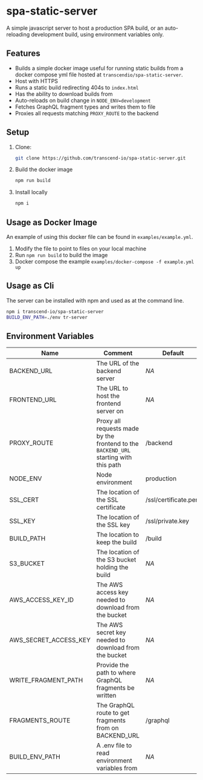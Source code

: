 # spa-static-server

A simple javascript server to host a production SPA build, or an auto-reloading development build, using environment variables only.

## Features

- Builds a simple docker image useful for running static builds from a docker compose yml file hosted at `transcendio/spa-static-server`.
- Host with HTTPS
- Runs a static build redirecting 404s to `index.html`
- Has the ability to download builds from
- Auto-reloads on build change in `NODE_ENV=development`
- Fetches GraphQL fragment types and writes them to file
- Proxies all requests matching `PROXY_ROUTE` to the backend

## Setup

1. Clone:

    ```sh
    git clone https://github.com/transcend-io/spa-static-server.git
    ```

2. Build the docker image

    ```sh
    npm run build
    ```

3. Install locally

    ```sh
    npm i
    ```

## Usage as Docker Image

An example of using this docker file can be found in `examples/example.yml`.

1. Modify the file to point to files on your local machine
2. Run `npm run build` to build the image
3. Docker compose the example `examples/docker-compose -f example.yml up`

## Usage as Cli

The server can be installed with npm and used as at the command line.

```sh
npm i transcend-io/spa-static-server
BUILD_ENV_PATH=./env tr-server
```

## Environment Variables

| Name | Comment | Default | Required |
| --- | ----------- | ----------- |-----------|
| BACKEND_URL | The URL of the backend server | *NA* | REQUIRED |
| FRONTEND_URL | The URL to host the frontend server on | *NA* | REQUIRED |
| PROXY_ROUTE | Proxy all requests made by the frontend to the `BACKEND_URL` starting with this path | /backend | REQUIRED |
| NODE_ENV | Node environment | production | OPTIONAL |
| SSL_CERT | The location of the SSL certificate | /ssl/certificate.pem | OPTIONAL |
| SSL_KEY | The location of the SSL key | /ssl/private.key | OPTIONAL |
| BUILD_PATH | The location to keep the build | /build | OPTIONAL |
| S3_BUCKET | The location of the S3 bucket holding the build | *NA* | OPTIONAL |
| AWS_ACCESS_KEY_ID | The AWS access key needed to download from the bucket | *NA* | REQUIRED if S3_BUCKET provided |
| AWS_SECRET_ACCESS_KEY | The AWS secret key needed to download from the bucket | *NA* | REQUIRED if S3_BUCKET provided |
| WRITE_FRAGMENT_PATH | Provide the path to where GraphQL fragments be written | *NA* | OPTIONAL |
| FRAGMENTS_ROUTE | The GraphQL route to get fragments from on BACKEND_URL | /graphql | OPTIONAL |
| BUILD_ENV_PATH | A .env file to read environment variables from | *NA* | OPTIONAL |
